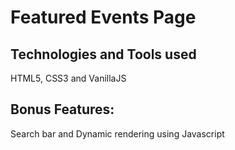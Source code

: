 # Featured Events Page

## Technologies and Tools used
HTML5, CSS3 and VanillaJS

## Bonus Features:
Search bar and Dynamic rendering using Javascript
